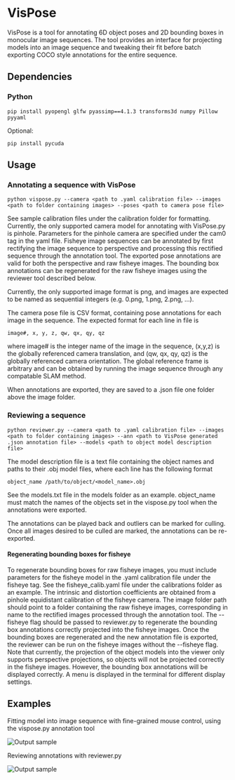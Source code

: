 # VisPose
VisPose is a tool for annotating 6D object poses and 2D bounding boxes in monocular image sequences. The tool provides an interface for projecting models into an image sequence and tweaking their fit before batch exporting COCO style annotations for the entire sequence.

## Dependencies
### Python
```
pip install pyopengl glfw pyassimp==4.1.3 transforms3d numpy Pillow pyyaml
```

Optional:

```
pip install pycuda
```

## Usage

### Annotating a sequence with VisPose
```
python vispose.py --camera <path to .yaml calibration file> --images <path to folder containing images> --poses <path to camera pose file>
```

See sample calibration files under the calibration folder for formatting. Currently, the only supported camera model for annotating with VisPose.py is pinhole. Parameters for the pinhole camera are specified under the cam0 tag in the yaml file. Fisheye image sequences can be annotated by first rectifying the image sequence to perspective and processing this rectified sequence through the annotation tool. The exported pose annotations are valid for both the perspective and raw fisheye images. The bounding box annotations can be regenerated for the raw fisheye images using the reviewer tool described below.

Currently, the only supported image format is png, and images are expected to be named as sequential integers (e.g. 0.png, 1.png, 2.png, ...).

The camera pose file is CSV format, containing pose annotations for each image in the sequence. The expected format for each line in file is
```
image#, x, y, z, qw, qx, qy, qz
```

where image# is the integer name of the image in the sequence, (x,y,z) is the globally referenced camera translation, and (qw, qx, qy, qz) is the globally referenced camera orientation. The global reference frame is arbitrary and can be obtained by running the image sequence through any compatable SLAM method.

When annotations are exported, they are saved to a .json file one folder above the image folder.

### Reviewing a sequence

```
python reviewer.py --camera <path to .yaml calibration file> --images <path to folder containing images> --ann <path to VisPose generated .json annotation file> --models <path to object model description file>
```

The model description file is a text file containing the object names and paths to their .obj model files, where each line has the following format

```
object_name /path/to/object/<model_name>.obj
```

See the models.txt file in the models folder as an example. object_name must match the names of the objects set in the vispose.py tool when the annotations were exported.

The annotations can be played back and outliers can be marked for culling. Once all images desired to be culled are marked, the annotations can be re-exported.

#### Regenerating bounding boxes for fisheye

To regenerate bounding boxes for raw fisheye images, you must include parameters for the fisheye model in the .yaml calibration file under the fisheye tag. See the fisheye_calib.yaml file under the calibrations folder as an example. The intrinsic and distortion coefficients are obtained from a pinhole equidistant calibration of the fisheye camera. The image folder path should point to a folder containing the raw fisheye images, corresponding in name to the rectified images processed through the annotation tool. The --fisheye flag should be passed to reviewer.py to regenerate the bounding box annotations correctly projected into the fisheye images. Once the bounding boxes are regenerated and the new annotation file is exported, the reviewer can be run on the fisheye images without the --fisheye flag. Note that currently, the projection of the object models into the viewer only supports perspective projections, so objects will not be projected correctly in the fisheye images. However, the bounding box annotations will be displayed correctly. A menu is displayed in the terminal for different display settings.

## Examples
Fitting model into image sequence with fine-grained mouse control, using the vispose.py annotation tool

![Output sample](https://github.com/gidobot/gifs/raw/master/VisPose_FittingModel.gif)

Reviewing annotations with reviewer.py

![Output sample](https://github.com/gidobot/gifs/raw/master/VisPose_Reviewer.gif)
